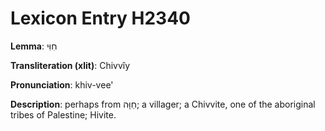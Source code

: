# Lexicon Entry H2340

**Lemma**: חִוִּי

**Transliteration (xlit)**: Chivvîy

**Pronunciation**: khiv-vee'

**Description**:
perhaps from חַוָּה; a villager; a Chivvite, one of the aboriginal tribes of Palestine; Hivite.
